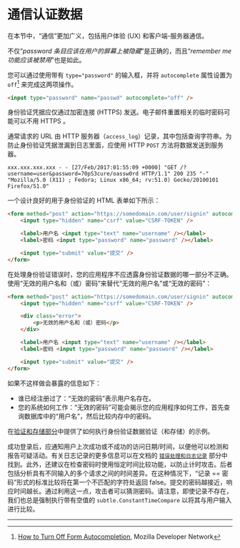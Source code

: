 通信认证数据
==================================

在本节中，“通信”更加广义，包括用户体验 (UX) 和客户端-服务器通信。

不仅“_password 条目应该在用户的屏幕上被隐藏_”是正确的，而且“_remember me 功能应该被禁用_”也是如此。

您可以通过使用带有 `type="password"` 的输入框，并将 `autocomplete` 属性设置为 `off`[^1] 来完成这两项操作。

```html
<input type="password" name="passwd" autocomplete="off" />
```

身份验证凭据应仅通过加密连接 (HTTPS) 发送。电子邮件重置相关的临时密码可能可以不用 HTTPS 。

通常请求的 URL 由 HTTP 服务器（`access_log`）记录，其中包括查询字符串。为防止身份验证凭据泄漏到日志里面，应使用 HTTP `POST` 方法将数据发送到服务器。

```text
xxx.xxx.xxx.xxx - - [27/Feb/2017:01:55:09 +0000] "GET /?username=user&password=70pS3cure/oassw0rd HTTP/1.1" 200 235 "-" "Mozilla/5.0 (X11) ; Fedora; Linux x86_64; rv:51.0) Gecko/20100101 Firefox/51.0"
```

一个设计良好的用于身份验证的 HTML 表单如下所示：

```html
<form method="post" action="https://somedomain.com/user/signin" autocomplete="off">
    <input type="hidden" name="csrf" value="CSRF-TOKEN" />

    <label>用户名 <input type="text" name="username" /></label>
    <label>密码 <input type="password" name="password" /></label>

    <input type="submit" value="提交" />
</form>
```

在处理身份验证错误时，您的应用程序不应透露身份验证数据的哪一部分不正确。使用“无效的用户名和（或）密码”来替代“无效的用户名”或“无效的密码”：

```html
<form method="post" action="https://somedomain.com/user/signin" autocomplete="off">
    <input type="hidden" name="csrf" value="CSRF-TOKEN" />

    <div class="error">
        <p>无效的用户名和（或）密码</p>
    </div>

    <label>用户名 <input type="text" name="username" /></label>
    <label>密码 <input type="password" name="password" /></label>

    <input type="submit" value="提交" />
</form>
```

如果不这样做会暴露的信息如下：

* 谁已经注册过了：“无效的密码”表示用户名存在。
* 您的系统如何工作：“无效的密码”可能会揭示您的应用程序如何工作，首先查询数据库中的“用户名”，然后比较内存中的密码。

在[验证和存储部分][5]中提供了如何执行身份验证数据验证（和存储）的示例。

成功登录后，应通知用户上次成功或不成功的访问日期/时间，以便他可以检测和报告可疑活动。有关日志记录的更多信息可以在文档的 [`错误处理和日志记录`][4] 部分中找到。此外，还建议在检查密码时使用恒定时间比较功能，以防止计时攻击。后者包括分析具有不同输入的多个请求之间的时间差异。在这种情况下，“记录 == 密码”形式的标准比较将在第一个不匹配的字符处返回 false。提交的密码越接近，响应时间越长。通过利用这一点，攻击者可以猜测密码。请注意，即使记录不存在，我们也总是强制执行带有空值的 `subtle.ConstantTimeCompare` 以将其与用户输入进行比较。

---

[^1]: [How to Turn Off Form Autocompletion][1], Mozilla Developer Network
[^2]: [Log Files][2], Apache Documentation
[^3]: [log_format][3], Nginx log_module "log_format" directive

[1]: https://developer.mozilla.org/en-US/docs/Web/Security/Securing_your_site/Turning_off_form_autocompletion
[2]: https://httpd.apache.org/docs/1.3/logs.html#accesslog
[3]: http://nginx.org/en/docs/http/ngx_http_log_module.html#log_format
[4]: ../error-handling-logging/logging.md
[5]: ./validation-and-storage.md#storing-password-securely-the-practice
